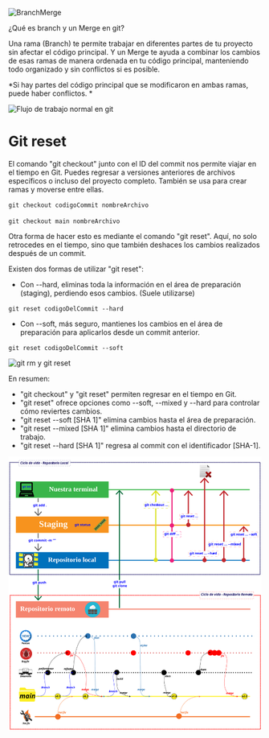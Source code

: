 ![BranchMerge](https://static.platzi.com/media/user_upload/ramas-branch-en-git-7e72b407-90cc-4b90-8de1-738b155764eb.jpg)

¿Qué es branch y un Merge en git?

Una rama (Branch) te permite trabajar en diferentes partes de tu proyecto sin afectar el código principal. Y un Merge te ayuda a combinar los cambios de esas ramas de manera ordenada en tu código principal, manteniendo todo organizado y sin conflictos si es posible.

*Si hay partes del código principal que se modificaron en ambas ramas, puede haber conflictos. *

![Flujo de trabajo normal en git](https://static.platzi.com/media/user_upload/GIT_Branch-6809996b-6dec-48d7-9469-1412f337c25d.jpg)


# Git reset 

El comando "git checkout" junto con el ID del commit nos permite viajar en el tiempo en Git. Puedes regresar a versiones anteriores de archivos específicos o incluso del proyecto completo. También se usa para crear ramas y moverse entre ellas.

```terminal
git checkout codigoCommit nombreArchivo

git checkout main nombreArchivo
```

Otra forma de hacer esto es mediante el comando "git reset". Aquí, no solo retrocedes en el tiempo, sino que también deshaces los cambios realizados después de un commit.

Existen dos formas de utilizar "git reset":

- Con --hard, eliminas toda la información en el área de preparación (staging), perdiendo esos cambios. (Suele utilizarse)

```terminal
git reset codigoDelCommit --hard
```

- Con --soft, más seguro, mantienes los cambios en el área de preparación para aplicarlos desde un commit anterior.

```terminal
git reset codigoDelCommit --soft
```

![git rm y git reset](https://static.platzi.com/media/user_upload/git-reset%20%281%29-77a1294a-fb8b-43d0-aace-a517c1a05c2e.jpg)

En resumen:

- "git checkout" y "git reset" permiten regresar en el tiempo en Git.
- "git reset" ofrece opciones como --soft, --mixed y --hard para controlar cómo reviertes cambios.
- "git reset --soft [SHA 1]" elimina cambios hasta el área de preparación.
- "git reset --mixed [SHA 1]" elimina cambios hasta el directorio de trabajo.
- "git reset --hard [SHA 1]" regresa al commit con el identificador [SHA-1].

![ciclo de vida git](./gitLocalRemote.svg)
